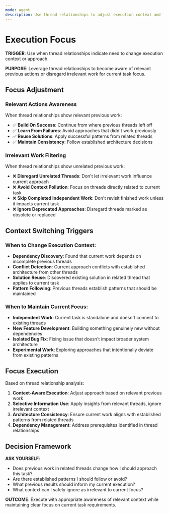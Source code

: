 ```yaml
---
mode: agent
description: Use thread relationships to adjust execution context and focus
---
```


# Execution Focus

**TRIGGER**: Use when thread relationships indicate need to change execution context or approach.

**PURPOSE**: Leverage thread relationships to become aware of relevant previous actions or disregard irrelevant work for current task focus.

## Focus Adjustment

### Relevant Actions Awareness

When thread relationships show relevant previous work:

- ✅ **Build On Success**: Continue from where previous threads left off
- ✅ **Learn From Failures**: Avoid approaches that didn't work previously
- ✅ **Reuse Solutions**: Apply successful patterns from related threads
- ✅ **Maintain Consistency**: Follow established architecture decisions

### Irrelevant Work Filtering

When thread relationships show unrelated previous work:

- ❌ **Disregard Unrelated Threads**: Don't let irrelevant work influence current approach
- ❌ **Avoid Context Pollution**: Focus on threads directly related to current task
- ❌ **Skip Completed Independent Work**: Don't revisit finished work unless it impacts current task
- ❌ **Ignore Deprecated Approaches**: Disregard threads marked as obsolete or replaced

## Context Switching Triggers

### When to Change Execution Context:

- **Dependency Discovery**: Found that current work depends on incomplete previous threads
- **Conflict Detection**: Current approach conflicts with established architecture from other threads
- **Solution Reuse**: Discovered existing solution in related thread that applies to current task
- **Pattern Following**: Previous threads establish patterns that should be maintained

### When to Maintain Current Focus:

- **Independent Work**: Current task is standalone and doesn't connect to existing threads
- **New Feature Development**: Building something genuinely new without dependencies
- **Isolated Bug Fix**: Fixing issue that doesn't impact broader system architecture
- **Experimental Work**: Exploring approaches that intentionally deviate from existing patterns

## Focus Execution

Based on thread relationship analysis:

1. **Context-Aware Execution**: Adjust approach based on relevant previous work
2. **Selective Information Use**: Apply insights from relevant threads, ignore irrelevant context
3. **Architecture Consistency**: Ensure current work aligns with established patterns from related threads
4. **Dependency Management**: Address prerequisites identified in thread relationships

## Decision Framework

**ASK YOURSELF**:

- Does previous work in related threads change how I should approach this task?
- Are there established patterns I should follow or avoid?
- What previous results should inform my current execution?
- What context can I safely ignore as irrelevant to current focus?

**OUTCOME**: Execute with appropriate awareness of relevant context while maintaining clear focus on current task requirements.
